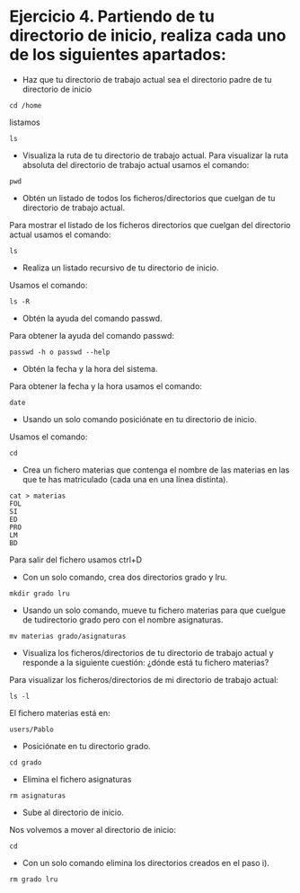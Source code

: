 # Ejercicio 4. Partiendo de tu directorio de inicio, realiza cada uno de los siguientes apartados:

- Haz que tu directorio de trabajo actual sea el directorio padre de tu directorio de
inicio
~~~
cd /home
~~~
listamos 
~~~
ls
~~~
- Visualiza la ruta de tu directorio de trabajo actual.
Para visualizar la ruta absoluta del directorio de trabajo actual usamos el comando:
~~~
pwd
~~~
- Obtén un listado de todos los ficheros/directorios que cuelgan de tu directorio de
trabajo actual.

Para mostrar el listado de los ficheros directorios que cuelgan del directorio actual usamos el comando:
~~~
ls
~~~
- Realiza un listado recursivo de tu directorio de inicio.

Usamos el comando:
~~~
ls -R
~~~
- Obtén la ayuda del comando passwd.

Para obtener la ayuda del comando passwd:
~~~
passwd -h o passwd --help
~~~
- Obtén la fecha y la hora del sistema.

Para obtener la fecha y la hora usamos el comando:
~~~
date
~~~
- Usando un solo comando posiciónate en tu directorio de inicio.

Usamos el comando:
~~~
cd
~~~
- Crea un fichero materias que contenga el nombre de las materias en las que te has
matriculado (cada una en una línea distinta).

~~~
cat > materias
FOL
SI
ED
PRO
LM
BD
~~~
Para salir del fichero usamos ctrl+D
- Con un solo comando, crea dos directorios grado y lru.
~~~
mkdir grado lru
~~~
- Usando un solo comando, mueve tu fichero materias para que cuelgue de tudirectorio grado pero con el nombre asignaturas.
~~~~
mv materias grado/asignaturas
~~~~
- Visualiza los ficheros/directorios de tu directorio de trabajo actual y responde a la
siguiente cuestión: ¿dónde está tu fichero materias?

Para visualizar los ficheros/directorios de mi directorio de trabajo actual:
~~~
ls -l
~~~
El fichero materias está en:
~~~
users/Pablo
~~~
- Posiciónate en tu directorio grado.
~~~
cd grado
~~~
- Elimina el fichero asignaturas 
~~~
rm asignaturas
~~~
- Sube al directorio de inicio.

Nos volvemos a mover al directorio de inicio:
~~~
cd
~~~

- Con un solo comando elimina los directorios creados en el paso i). 
~~~
rm grado lru
~~~

